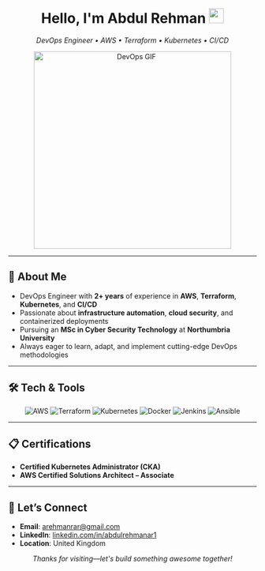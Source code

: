 <!-- 
  1) Create a new PUBLIC repo named exactly your GitHub username (e.g., "Abdulrehmanrana").
  2) Add or edit the README.md in that repo.
  3) Paste the code below (adjust text/links to your details).
  4) Commit, then go to github.com/<YourUsername> to see it live!
-->

<h1 align="center">
  Hello, I'm Abdul Rehman 
  <img src="https://media.giphy.com/media/hvRJCLFzcasrR4ia7z/giphy.gif" width="30"/>
</h1>

<p align="center">
  <em>DevOps Engineer • AWS • Terraform • Kubernetes • CI/CD</em>
</p>

<div align="center">
  <!-- Feel free to replace this GIF with another relevant one from GIPHY -->
  <img src="https://media.giphy.com/media/xT9C25UNTwfZuk85WP/giphy.gif" width="400" alt="DevOps GIF"/>
</div>

---

## :wave: About Me

- DevOps Engineer with **2+ years** of experience in **AWS**, **Terraform**, **Kubernetes**, and **CI/CD**  
- Passionate about **infrastructure automation**, **cloud security**, and containerized deployments  
- Pursuing an **MSc in Cyber Security Technology** at **Northumbria University**  
- Always eager to learn, adapt, and implement cutting-edge DevOps methodologies

---

## :hammer_and_wrench: Tech & Tools

<p align="center">
  <img src="https://img.shields.io/badge/AWS-232F3E?style=for-the-badge&logo=amazonaws&logoColor=white" alt="AWS"/>
  <img src="https://img.shields.io/badge/Terraform-844FBA?style=for-the-badge&logo=terraform&logoColor=white" alt="Terraform"/>
  <img src="https://img.shields.io/badge/Kubernetes-326CE5?style=for-the-badge&logo=kubernetes&logoColor=white" alt="Kubernetes"/>
  <img src="https://img.shields.io/badge/Docker-2496ED?style=for-the-badge&logo=docker&logoColor=white" alt="Docker"/>
  <img src="https://img.shields.io/badge/Jenkins-D33833?style=for-the-badge&logo=jenkins&logoColor=white" alt="Jenkins"/>
  <img src="https://img.shields.io/badge/Ansible-EE0000?style=for-the-badge&logo=ansible&logoColor=white" alt="Ansible"/>
</p>

---

## :clipboard: Certifications

- **Certified Kubernetes Administrator (CKA)**  
- **AWS Certified Solutions Architect – Associate**

---

## :handshake: Let’s Connect

- **Email**: [arehmanrar@gmail.com](mailto:arehmanrar@gmail.com)  
- **LinkedIn**: [linkedin.com/in/abdulrehmanar1](https://linkedin.com/in/abdulrehmanar1)
- **Location**: United Kingdom

<p align="center">
  <em>Thanks for visiting—let's build something awesome together!</em>
</p>
